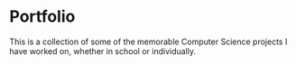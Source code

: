 # Portfolio
This is a collection of some of the memorable Computer Science projects I have worked on, whether in school or individually. 
